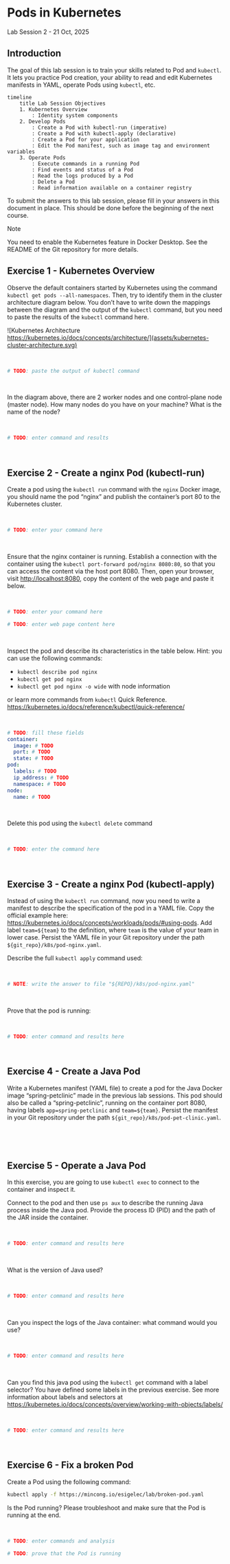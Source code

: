# Pods in Kubernetes

Lab Session 2 - 21 Oct, 2025

## Introduction

The goal of this lab session is to train your skills related to Pod and
`kubectl`. It lets you practice Pod creation, your ability to read and
edit Kubernetes manifests in YAML, operate Pods using `kubectl`, etc.

``` mermaid
timeline
    title Lab Session Objectives
    1. Kubernetes Overview
        : Identity system components
    2. Develop Pods
        : Create a Pod with kubectl-run (imperative)
        : Create a Pod with kubectl-apply (declarative)
        : Create a Pod for your application
        : Edit the Pod manifest, such as image tag and environment variables
    3. Operate Pods
        : Execute commands in a running Pod
        : Find events and status of a Pod
        : Read the logs produced by a Pod
        : Delete a Pod
        : Read information available on a container registry
```

To submit the answers to this lab session, please fill in your answers
in this document in place. This should be done before the beginning of
the next course.

> [!NOTE]
> You need to enable the Kubernetes feature in Docker Desktop.
> See the README of the Git repository for more details.

## Exercise 1 - Kubernetes Overview

Observe the default containers started by Kubernetes using the command
`kubectl get pods --all-namespaces`. Then, try to identify them in the
cluster architecture diagram below. You don’t have to write down the
mappings between the diagram and the output of the `kubectl` command,
but you need to paste the results of the `kubectl` command here.

![Kubernetes Architecture
https://kubernetes.io/docs/concepts/architecture/](assets/kubernetes-cluster-architecture.svg)

  

``` sh
# TODO: paste the output of kubectl command
```

  

In the diagram above, there are 2 worker nodes and one control-plane
node (master node). How many nodes do you have on your machine? What is
the name of the node?

  

``` sh
# TODO: enter command and results
```

  

## Exercise 2 - Create a nginx Pod (kubectl-run)

Create a pod using the `kubectl run` command with the `nginx` Docker
image, you should name the pod “nginx” and publish the container’s port
80 to the Kubernetes cluster.

  

``` sh
# TODO: enter your command here
```

  

Ensure that the nginx container is running. Establish a connection with
the container using the `kubectl port-forward pod/nginx 8080:80`, so
that you can access the content via the host port 8080. Then, open your
browser, visit <http://localhost:8080>, copy the content of the web page
and paste it below.

  

``` sh
# TODO: enter your command here
```

``` sh
# TODO: enter web page content here
```

  

Inspect the pod and describe its characteristics in the table below.
Hint: you can use the following commands:

- `kubectl describe pod nginx`
- `kubectl get pod nginx`
- `kubectl get pod nginx -o wide` with node information

or learn more commands from `kubectl` Quick Reference.
<https://kubernetes.io/docs/reference/kubectl/quick-reference/>

  

``` yaml
# TODO: fill these fields
container:
  image: # TODO
  port: # TODO
  state: # TODO
pod:
  labels: # TODO
  ip_address: # TODO
  namespace: # TODO
node:
  name: # TODO
```

  

Delete this pod using the `kubectl delete` command

  

``` sh
# TODO: enter the command here
```

  

## Exercise 3 - Create a nginx Pod (kubectl-apply)

Instead of using the `kubectl run` command, now you need to write a
manifest to describe the specification of the pod in a YAML file. Copy
the official example here:
<https://kubernetes.io/docs/concepts/workloads/pods/#using-pods>. Add
label `team=${team}` to the definition, where `team` is the value of
your team in lower case. Persist the YAML file in your Git repository
under the path `${git_repo}/k8s/pod-nginx.yaml`.

Describe the full `kubectl apply` command used:

  

``` sh
# NOTE: write the answer to file "${REPO}/k8s/pod-nginx.yaml"
```

  

Prove that the pod is running:

  

``` sh
# TODO: enter command and results here
```

  

## Exercise 4 - Create a Java Pod

Write a Kubernetes manifest (YAML file) to create a pod for the Java
Docker image “spring-petclinic” made in the previous lab sessions. This
pod should also be called a “spring-petclinic”, running on the container
port 8080, having labels `app=spring-petclinic` and `team=${team}`.
Persist the manifest in your Git repository under the path
`${git_repo}/k8s/pod-pet-clinic.yaml`.

  

  

## Exercise 5 - Operate a Java Pod

In this exercise, you are going to use `kubectl exec` to connect to the
container and inspect it.

Connect to the pod and then use `ps aux` to describe the running Java
process inside the Java pod. Provide the process ID (PID) and the path
of the JAR inside the container.

  

``` sh
# TODO: enter command and results here
```

  

What is the version of Java used?

  

``` sh
# TODO: enter command and results here
```

  

Can you inspect the logs of the Java container: what command would you
use?

  

``` sh
# TODO: enter command and results here
```

  

Can you find this java pod using the `kubectl get` command with a label
selector? You have defined some labels in the previous exercise. See
more information about labels and selectors at
https://kubernetes.io/docs/concepts/overview/working-with-objects/labels/

  

``` sh
# TODO: enter command and results here
```

  

## Exercise 6 - Fix a broken Pod

Create a Pod using the following command:

``` sh
kubectl apply -f https://mincong.io/esigelec/lab/broken-pod.yaml
```

Is the Pod running? Please troubleshoot and make sure that the Pod is
running at the end.

  

``` sh
# TODO: enter commands and analysis
```

``` sh
# TODO: prove that the Pod is running
```
